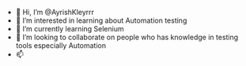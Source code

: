 - 👋 Hi, I’m @AyrishKleyrrr
- 👀 I’m interested in learning about Automation testing
- 🌱 I’m currently learning Selenium
- 💞️ I’m looking to collaborate on people who has knowledge in testing tools especially Automation
- 📫 

<!---
AyrishKleyrrr/AyrishKleyrrr is a ✨ special ✨ repository because its `README.md` (this file) appears on your GitHub profile.
You can click the Preview link to take a look at your changes.
--->
